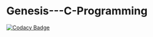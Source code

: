 # Genesis---C-Programming

[![Codacy Badge](https://api.codacy.com/project/badge/Grade/5a3d9b56952f4e9fa8826db437f19aa9)](https://app.codacy.com/manual/aamirb142865/Genesis---C-Programming?utm_source=github.com&utm_medium=referral&utm_content=aamirb142865/Genesis---C-Programming&utm_campaign=Badge_Grade_Dashboard)